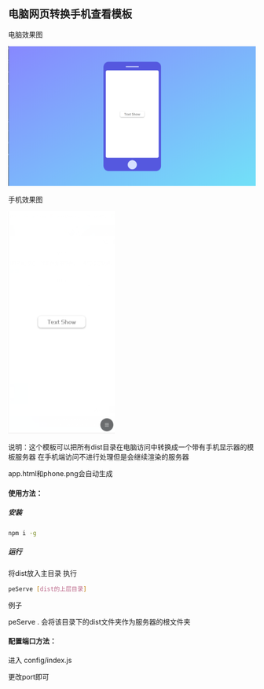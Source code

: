 ## 电脑网页转换手机查看模板

电脑效果图

![电脑效果图](./other/README/render.png)

手机效果图

<img src="./other/README/render-phone.png" alt="手机效果图" style="zoom: 50%;" />

说明：这个模板可以把所有dist目录在电脑访问中转换成一个带有手机显示器的模板服务器
在手机端访问不进行处理但是会继续渲染的服务器

app.html和phone.png会自动生成

#### 使用方法：
##### 安装
```bash
npm i -g
```
##### 运行
将dist放入主目录 执行

```bash
peServe [dist的上层目录]
```

例子

peServe . 会将该目录下的dist文件夹作为服务器的根文件夹

#### 配置端口方法：

进入 config/index.js

更改port即可